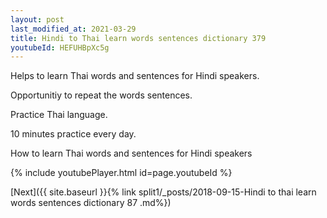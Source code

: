 ```yaml
---
layout: post
last_modified_at: 2021-03-29
title: Hindi to Thai learn words sentences dictionary 379 
youtubeId: HEFUHBpXc5g
---
```

 
 
Helps to learn Thai words and sentences for Hindi speakers.

Opportunitiy to repeat the words sentences. 

Practice Thai language. 
 
10 minutes practice every day. 
 
How to learn Thai words and sentences for Hindi speakers 
 
{% include youtubePlayer.html id=page.youtubeId %}
 
 
[Next]({{ site.baseurl }}{% link  split1/_posts/2018-09-15-Hindi to thai learn words sentences dictionary 87 .md%})
 
